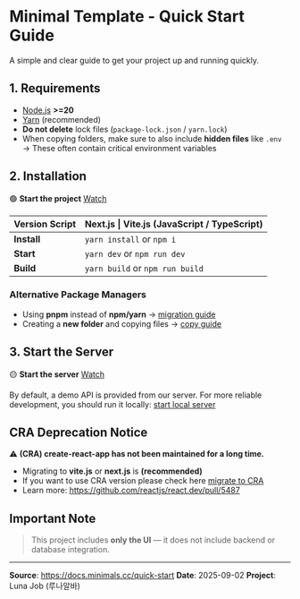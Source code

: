 # Minimal Template - Quick Start Guide

A simple and clear guide to get your project up and running quickly.

## 1. Requirements

- [Node.js](https://nodejs.org/en/) **>=20**
- [Yarn](https://yarnpkg.com/) (recommended)
- **Do not delete** lock files (`package-lock.json` / `yarn.lock`)
- When copying folders, make sure to also include **hidden files** like `.env` → These often contain critical environment variables

## 2. Installation

🟢 **Start the project** [Watch](https://youtu.be/uFPDeTtM5as)

| Version Script | Next.js \| Vite.js (JavaScript / TypeScript) |
|---|---|
| **Install** | `yarn install` or `npm i` |
| **Start** | `yarn dev` or `npm run dev` |
| **Build** | `yarn build` or `npm run build` |

### Alternative Package Managers
- Using **pnpm** instead of **npm/yarn** → [migration guide](https://youtu.be/f-G8YA_TGT0)
- Creating a **new folder** and copying files → [copy guide](https://youtu.be/rn_OElSM7Ao)

## 3. Start the Server

🟡 **Start the server** [Watch](https://youtu.be/z9Mjd5IBYG8)

By default, a demo API is provided from our server. For more reliable development, you should run it locally: [start local server](/mock-server/)

## CRA Deprecation Notice

⚠️ **(CRA) create-react-app has not been maintained for a long time.**

- Migrating to **vite.js** or **next.js** is **(recommended)**
- If you want to use CRA version please check here [migrate to CRA](/migrate-to-cra)
- Learn more: https://github.com/reactjs/react.dev/pull/5487

## Important Note

> This project includes **only the UI** — it does not include backend or database integration.

---
**Source**: https://docs.minimals.cc/quick-start
**Date**: 2025-09-02
**Project**: Luna Job (루나알바)